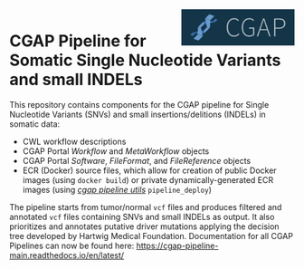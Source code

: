 <img src="https://github.com/dbmi-bgm/cgap-pipeline/blob/master/docs/images/cgap_logo.png" width="200" align="right">

# CGAP Pipeline for Somatic Single Nucleotide Variants and small INDELs

This repository contains components for the CGAP pipeline for Single Nucleotide Variants (SNVs) and small insertions/delitions (INDELs) in somatic data:

  * CWL workflow descriptions
  * CGAP Portal *Workflow* and *MetaWorkflow* objects
  * CGAP Portal *Software*, *FileFormat*, and *FileReference* objects
  * ECR (Docker) source files, which allow for creation of public Docker images (using `docker build`) or private dynamically-generated ECR images (using [*cgap pipeline utils*](https://github.com/dbmi-bgm/cgap-pipeline-utils/) `pipeline_deploy`)

The pipeline starts from tumor/normal `vcf` files and produces filtered and annotated `vcf` files containing SNVs and small INDELs as output.
It also prioritizes and annotates putative driver mutations applying the decision tree developed by Hartwig Medical Foundation.
Documentation for all CGAP Pipelines can now be found here:
https://cgap-pipeline-main.readthedocs.io/en/latest/
